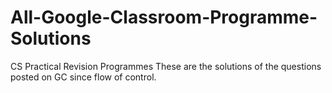 # All-Google-Classroom-Programme-Solutions
CS Practical Revision Programmes
These are the solutions of the questions posted on GC since flow of control. 
